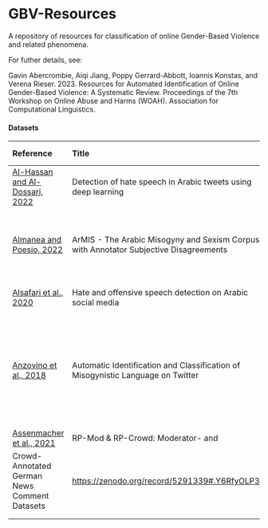 # GBV-Resources
A repository of resources for classification of online Gender-Based Violence and related phenomena.

For futher details, see:

Gavin Abercrombie, Aiqi Jiang, Poppy Gerrard-Abbott, Ioannis Konstas, and Verena Rieser. 2023. Resources for Automated Identification of Online Gender-Based Violence: A Systematic Review. Proceedings of the 7th Workshop on Online Abuse and Harms (WOAH). Association for Computational Linguistics.


#### Datasets


| Reference | Title | Dataset URL | GBV characterisation | Platform | Language | Sampling | Annotators | Dates | Perspectivism |
|:----- |:----- |:----- |:----- | :----- | :----- | :----- | :----- | :----- | :----- |
| [Al-Hassan and Al-Dossari, 2022](https://link.springer.com/article/10.1007/s00530-020-00742-w) | Detection of hate speech in Arabic tweets using deep learning  | N/A | *Sexism* | Twitter | Arabic | Keywords | 2 volunteers | N/A | No |
| [Almanea and Poesio, 2022](https://aclanthology.org/2022.lrec-1.244/) | ArMIS - The Arabic Misogyny and Sexism Corpus with Annotator Subjective Disagreements | https://codalab.lisn.upsaclay.fr/competitions/6146#learn_the_details-get_starting_kit | *Misogyny*, *Sexism* | Twitter | Arabic | Keywords | 3 main annotators and 32 others. Self-defined beliefs and gender | October 2020 | Yes |
| [Alsafari et al., 2020](https://www.sciencedirect.com/science/article/pii/S2468696420300379) | Hate and offensive speech detection on Arabic social media | https://github.com/sbalsefri/ArabicHateSpeechDataset | *Gender* as category | Twitter | Arabic (Gulf) | keywords, hashtags, profiles | 3: 2 women, 1 man | April - September 2019 | No |
|[Anzovino et al., 2018](https://link.springer.com/chapter/10.1007/978-3-319-91947-8_6) | Automatic Identification and Classification of Misogynistic Language on Twitter | https://amievalita2018.wordpress.com/data/ | *Misogyny* | Twitter | English | keywords, hashtags, mentions of potential harassed users, self-declared mysoginist profiles | 3 experts + crowdworkers | 2017 | No |
| [Assenmacher et al., 2021](https://d1wqtxts1xzle7.cloudfront.net/87545911/c9e1074f5b3f9fc8ea15d152add07294-Paper-round2-libre.pdf?1655288723=&response-content-disposition=inline%3B+filename%3DRP_Mod_and_RP_Crowd_Moderator_and_Crowd.pdf&Expires=1685969731&Signature=FhzW1yfkh9z2puiBsGXb20wJfTX44WNF3~6MpWiu6-ZiakEHavRdevfgt6QKlUcmMElWkxCjPfZ84UcoUS1SBjPzvd-eP1Pq3UUK9jLOdsTXVbq1tFeTlsmCWbDu7KhZndMkrTib94mDUZZV4wcDP6GSbaLABvKN25eiCIWD~LJJo~Q7LPNs2s-ZW8tNgmg1vVRszT1i2T0FQaQ~fZbYoUSgtQ4t2PoypYLEBa8AjazS6eyYps0QRC15N1mcrfcS0~H1IERXW33HdI0VKVfsSdSm0V5I-45gD6i9XsfOeJDr5xOrhBVZT2N4lFR-rClTlBXFdy7xPDLlAwWC-QWf9w__&Key-Pair-Id=APKAJLOHF5GGSLRBV4ZA) | RP-Mod & RP-Crowd: Moderator- and
Crowd-Annotated German News Comment Datasets | https://zenodo.org/record/5291339#.Y6RfyOLP3S6 | *Sexism* | Rheinische Post | German | Comments blocked by community managers | 5 per item | Nov. 2018 - June 2020 | No |
| | | | | | | | | | |
| | | | | | | | | | |
